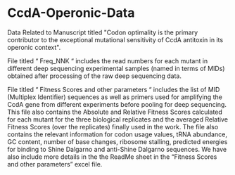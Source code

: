 # CcdA-Operonic-Data
Data Related to Manuscript titled "Codon optimality is the primary contributor to the exceptional mutational sensitivity of CcdA antitoxin in its operonic context".

File titled “ Freq_NNK “ includes the read numbers for each mutant in different deep sequencing experimental samples (named in terms of MIDs) obtained after processing of the raw deep sequencing data.

File titled “ Fitness Scores and other parameters “ includes the list of MID (Multiplex Identifier) sequences as well as primers used for amplifying the CcdA gene from different experiments before pooling for deep sequencing. This file also contains the Absolute and Relative Fitness Scores calculated for each mutant for the three biological replicates and the averaged Relative Fitness Scores (over the replicates) finally used in the work. The file also contains the relevant information for codon usage values, tRNA abundance, GC content, number of base changes, ribosome stalling, predicted energies for binding to Shine Dalgarno and anti-Shine Dalgarno sequences. We have also include more details in the the ReadMe sheet in the “Fitness Scores and other parameters” excel file.
